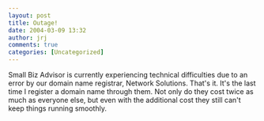 ```yaml
---
layout: post
title: Outage!
date: 2004-03-09 13:32
author: jrj
comments: true
categories: [Uncategorized]
---
```

Small Biz Advisor is currently experiencing technical difficulties due to an error by our domain name registrar, Network Solutions. That's it. It's the last time I register a domain name through them. Not only do they cost twice as much as everyone else, but even with the additional cost they still can't keep things running smoothly.
